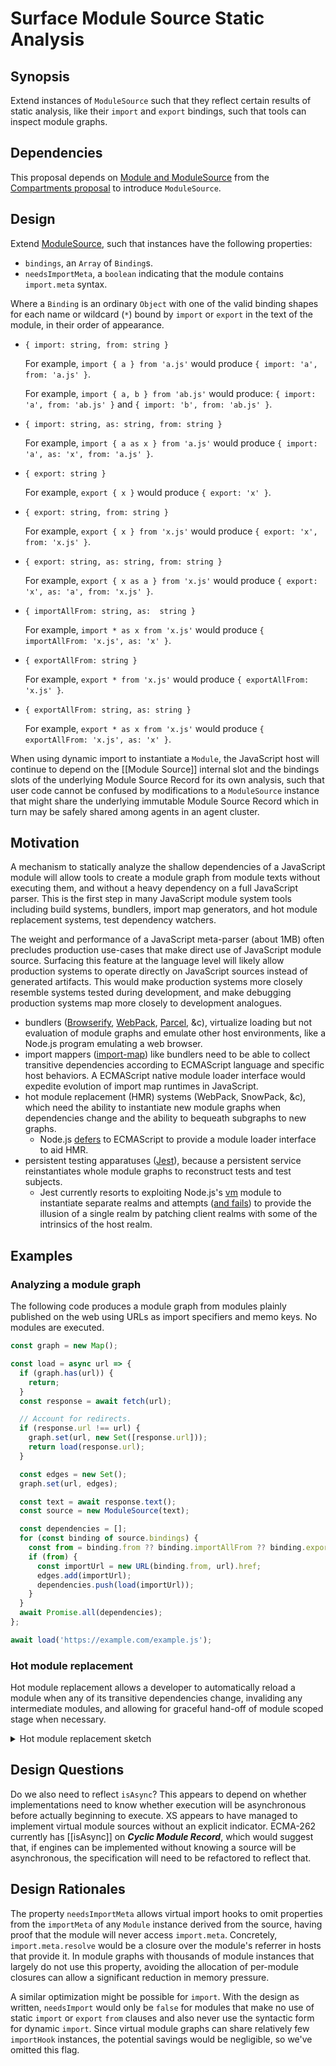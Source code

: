 # Surface Module Source Static Analysis

## Synopsis

Extend instances of `ModuleSource` such that they reflect certain results of
static analysis, like their `import` and `export` bindings, such that tools can
inspect module graphs.

## Dependencies

This proposal depends on [Module and ModuleSource](./0.md) from the [Compartments
proposal](README.md) to introduce `ModuleSource`.

## Design

Extend [ModuleSource](./0.md), such that instances have the following properties:

- `bindings`, an `Array` of `Binding`s.
- `needsImportMeta`, a `boolean` indicating that the module contains
  `import.meta` syntax.

Where a `Binding` is an ordinary `Object` with one of the valid binding shapes
for each name or wildcard (`*`) bound by `import` or `export` in the text
of the module, in their order of appearance.

- `{ import: string, from: string }`

  For example, `import { a } from 'a.js'` would produce
  `{ import: 'a', from: 'a.js' }`.

  For example, `import { a, b } from 'ab.js'` would produce:
  `{ import: 'a', from: 'ab.js' }` and
  `{ import: 'b', from: 'ab.js' }`.

- `{ import: string, as: string, from: string }`

  For example, `import { a as x } from 'a.js'` would produce
  `{ import: 'a', as: 'x', from: 'a.js' }`.

- `{ export: string }`

  For example, `export { x }` would produce
  `{ export: 'x' }`.

- `{ export: string, from: string }`

  For example, `export { x } from 'x.js'` would produce
  `{ export: 'x', from: 'x.js' }`.

- `{ export: string, as: string, from: string }`

  For example, `export { x as a } from 'x.js'` would produce
  `{ export: 'x', as: 'a', from: 'x.js' }`.

- `{ importAllFrom: string, as:  string }`

  For example, `import * as x from 'x.js'` would produce
  `{ importAllFrom: 'x.js', as: 'x' }`.

- `{ exportAllFrom: string }`

  For example, `export * from 'x.js'` would produce
  `{ exportAllFrom: 'x.js' }`.

- `{ exportAllFrom: string, as: string }`

  For example, `export * as x from 'x.js'` would produce
  `{ exportAllFrom: 'x.js', as: 'x' }`.

When using dynamic import to instantiate a `Module`, the JavaScript host will
continue to depend on the [[Module Source]] internal slot and the bindings
slots of the underlying Module Source Record for its own analysis, such that
user code cannot be confused by modifications to a `ModuleSource` instance that
might share the underlying immutable Module Source Record which in turn may be
safely shared among agents in an agent cluster.

## Motivation

A mechanism to statically analyze the shallow dependencies of a JavaScript
module will allow tools to create a module graph from module texts without
executing them, and without a heavy dependency on a full JavaScript parser.
This is the first step in many JavaScript module system tools including
build systems, bundlers, import map generators, and hot module replacement
systems, test dependency watchers.

The weight and performance of a JavaScript meta-parser (about 1MB) often
precludes production use-cases that make direct use of JavaScript module
source.
Surfacing this feature at the language level will likely allow production
systems to operate directly on JavaScript sources instead of generated
artifacts.
This would make production systems more closely resemble systems tested during
development, and make debugging production systems map more closely to
development analogues.

* bundlers ([Browserify][browserify], [WebPack][webpack], [Parcel][parcel],
  &c), virtualize loading but not evaluation of module graphs and emulate other
  host environments, like a Node.js program emulating a web browser.
* import mappers ([import-map][import-map]) like bundlers need to be able to
  collect transitive dependencies according to ECMAScript language and specific
  host behaviors.
  A ECMAScript native module loader interface would expedite evolution of import map
  runtimes in JavaScript.
* hot module replacement (HMR) systems (WebPack, SnowPack, &c), which need the
  ability to instantiate new module graphs when dependencies change and the
  ability to bequeath subgraphs to new graphs.
  * Node.js [defers][node-hmr] to ECMAScript to provide a module loader
    interface to aid HMR.
* persistent testing apparatuses ([Jest][jest]), because a persistent service
  reinstantiates whole module graphs to reconstruct tests and test subjects.
  * Jest currently resorts to exploiting Node.js's [vm][vm-context] module to
    instantiate separate realms and attempts ([and
    fails][jest-ses-interaction]) to provide the illusion of a single realm by
    patching client realms with some of the intrinsics of the host realm.

## Examples

### Analyzing a module graph

The following code produces a module graph from modules plainly published on
the web using URLs as import specifiers and memo keys.
No modules are executed.

```js
const graph = new Map();

const load = async url => {
  if (graph.has(url)) {
    return;
  }
  const response = await fetch(url);

  // Account for redirects.
  if (response.url !== url) {
    graph.set(url, new Set([response.url]));
    return load(response.url);
  }

  const edges = new Set();
  graph.set(url, edges);

  const text = await response.text();
  const source = new ModuleSource(text);

  const dependencies = [];
  for (const binding of source.bindings) {
    const from = binding.from ?? binding.importAllFrom ?? binding.exportAllFrom;
    if (from) {
      const importUrl = new URL(binding.from, url).href;
      edges.add(importUrl);
      dependencies.push(load(importUrl));
    }
  }
  await Promise.all(dependencies);
};

await load('https://example.com/example.js');
```

### Hot module replacement

Hot module replacement allows a developer to automatically reload a module when
any of its transitive dependencies change, invaliding any intermediate modules,
and allowing for graceful hand-off of module scoped stage when necessary.

<details>
  <summary>Hot module replacement sketch</summary>

  This sketch outlines how one can use `Module` and `ModuleSource` to construct
  a watcher graph that reuses these objects between reloads when possible.
  The sketch assumes the existence of a fictitious `watch` interface that is a
  parody of `fetch`, except producing a promise `changed` that will settle when
  the response is no longer valid.

  ```js
  const getImports = source => source.bindings.map(binding =>
    binding.from ??
    binding.importAllFrom ??
    binding.exportAllFrom
  ).filter(Boolean);

  const sources = new Map();
  const modules = new Map();
  const watchers = new Map();
  const states = new Map();
  const getStates = new Map();

  const invalidateModule = url => {
    const watcher = watchers.get(url);
    if (watcher) {
      watcher();
      watchers.delete(url);
    }
    modules.delete(url);
    for (const importSpecifier of getImports(source)) {
      const url = new URL(importSpecifier, url).href;
      invalidateModule(url);
    }

    // Hand-off state in preparation for an upgrade.
    const getState = getStates.get(url);
    if (getState) {
      states.set(url, getState());
      getStates.delete(url);
    }
  };

  const invalidateSource = url => {
    invalidateModule(url);
    sources.delete(url);
  };

  const importHook = async (importSpecifier, importerMeta) => {
    const url = new URL(importSpecifier, importerMeta.url).href;
    let module = modules.get(url);
    if (!module) {
      let source = sources.get(url);
      if (!source) {
        const response = await watch(url);
        response.changed.then(() => invalidateSource(url));
        const text = await response.text();
        source = new ModuleSource(text);
        sources.set(url, source);
      }
      const registerGetState = getState => {
        getStates.set(url, getState);
      };
      const state = stages.get(url);
      const importMeta = { url, state, registerGetState };
      module = new Module(source, importHook, importMeta);
      modules.set(url, module);
    }
    return module;
  }

  const watchModule = async (url, { signal }) => {
    while (!signal.aborted) {
      const { promise, resolve } = Promise.defer();
      watchers.set(url, resolve);
      await importHook(url, import.meta);
      await promise;
      // Blink once to debounce coincident changes.
      await Promise.delay(100);
    }
  };

  const entrypoint = 'https://example.com/example.js';
  await watchModule(entrypoint);
  ```

  This assumes a protocol for state hand-off:

  ```js
  let state = import.meta.state;
  import.meta.registerGetState(() => state);
  ```

</details>

## Design Questions

Do we also need to reflect `isAsync`?
This appears to depend on whether implementations need to know
whether execution will be asynchronous before actually beginning to execute.
XS appears to have managed to implement virtual module sources without
an explicit indicator.
ECMA-262 currently has [[isAsync]] on ***Cyclic Module Record***,
which would suggest that, if engines can be implemented without knowing
a source will be asynchronous, the specification will need to be refactored to
reflect that.

## Design Rationales

The property `needsImportMeta` allows virtual import hooks to omit properties
from the `importMeta` of any `Module` instance derived from the source,
having proof that the module will never access `import.meta`.
Concretely, `import.meta.resolve` would be a closure over the module's referrer
in hosts that provide it.
In module graphs with thousands of module instances that largely do not use
this property, avoiding the allocation of per-module closures can allow a
significant reduction in memory pressure.

A similar optimization might be possible for `import`.
With the design as written, `needsImport` would only be `false` for modules
that make no use of static `import` or `export` `from` clauses and also never
use the syntactic form for dynamic `import`.
Since virtual module graphs can share relatively few `importHook` instances,
the potential savings would be negligible, so we've omitted this flag.

[browserify]: https://browserify.org/
[import-map]: https://github.com/WICG/import-maps
[jest-ses-interaction]: https://github.com/facebook/jest/issues/11952
[jest]: https://jestjs.io/
[node-hmr]: https://github.com/nodejs/node/issues/40594
[parcel]: https://parceljs.org/
[vm-context]: https://nodejs.org/api/vm.html#vm_vm_createcontext_contextobject_options
[webpack]: https://webpack.js.org/
